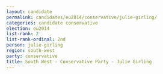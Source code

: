 ```yaml
---
layout: candidate
permalink: candidates/eu2014/conservative/julie-girling/
categories: candidate conservative
election: eu2014
list-rank: 2
list-rank-ordinal: 2nd
person: julie-girling
region: south-west
party: conservative
title: South West - Conservative Party - Julie Girling
---
```

